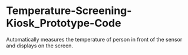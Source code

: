 # Temperature-Screening-Kiosk_Prototype-Code
Automatically measures the temperature of person in front of the sensor and displays on the screen.
